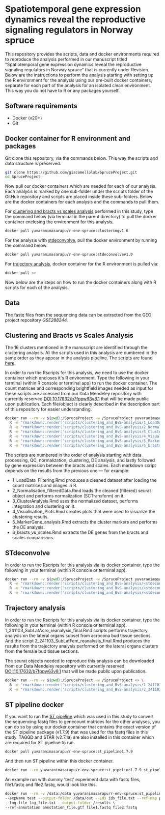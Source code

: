 # Spatiotemporal gene expression dynamics reveal the reproductive signaling regulators in Norway spruce
This repository provides the scripts, data and docker environments required to reproduce the analysis performed in our manuscript titled "Spatiotemporal gene expression dynamics reveal the reproductive signaling regulators in Norway spruce" that is currently under Revision. 
Below are the instructions to perform the analysis starting with setting up the R environment for the analysis using our pre-built docker containers, separate for each part of the analysis for an isolated clean environment. This way you do not have to R or any packages yourself.

## Software requirements
- Docker (v20+)
- Git

## Docker container for R environment and packages
Git clone this repository, via the commands below. This way the scripts and data structure is preserved.

```bash
git clone https://github.com/giacomellolab/SpruceProject.git
cd SpruceProject
```

Now pull our docker containers which are needed for each of our analysis. Each analysis is marked by one sub-folder under the scripts folder of the GitHub repository and scripts are placed inside these sub-folders. Below are the docker containers for each analysis and the commands to pull them.

For [clustering and bracts vs scales analysis](scripts/clustering_and_BvS-analysis) performed in this study, type the command below (via terminal in the parent directory) to pull the docker container enclosing the environment for this analysis.
```bash
docker pull yuvaranimasarapu/r-env-spruce:clusteringv1.0
```

For the analysis with [stdeconvolve](scripts/stdeconvolve), pull the docker environment by running the command below:
```bash
docker pull yuvaranimasarapu/r-env-spruce:stdeconvolvev1.0
```

For [trajectory analysis](scripts/trajectory_analysis), docker container for the R environment is pulled via:
```bash
docker pull <>
```

Now below are the steps on how to run the docker containers along with R scripts for each of the analysis.

## Data
The fastq files from the sequencing data can be extracted from the GEO project repository *GSE288244*.

## Clustering and Bracts vs Scales Analysis
The 16 clusters mentioned in the manuscript are identified through the clustering analysis. All the scripts used in this analysis are numbered in the same order as they appear in the analysis pipeline. The scripts are found [here](scripts/clustering_and_BvS-analysis). 

In order to run the Rscripts for this analysis, we need to use the docker container which encloses it's R environment. Type the following in your terminal (within R console or terminal app) to run the docker container.
The count matrices and corresponding brightfield images needed as input for these scripts are accessed from our Data Mendeley repository with currently reserved [DOI:10.17632/b7fppw63v8.1](https://data.mendeley.com/preview/b7fppw63v8?a=0a093701-dffc-4dd8-bdab-bb372579088) that will be made public upon publication. Each file/object is clearly described in the description part of this repository for easier understanding.

```bash
docker run --rm -v $(pwd):/SpruceProject -w /SpruceProject yuvaranimasarapu/r-env-spruce:clusteringv1.0 \
  R -e "rmarkdown::render('scripts/clustering_and_BvS-analysis/1_LoadData_Filtering.Rmd', output_dir = 'results')" && \
  R -e "rmarkdown::render('scripts/clustering_and_BvS-analysis/2_Normalisation_filteredData.Rmd', output_dir = 'results')" && \
  R -e "rmarkdown::render('scripts/clustering_and_BvS-analysis/3_ClusterAnalysis.Rmd', output_dir = 'results')" && \
  R -e "rmarkdown::render('scripts/clustering_and_BvS-analysis/4_Visualisation_Plots.Rmd', output_dir = 'results')" && \
  R -e "rmarkdown::render('scripts/clustering_and_BvS-analysis/5_MarkerGene_analysis.Rmd', output_dir = 'results')" && \
  R -e "rmarkdown::render('scripts/clustering_and_BvS-analysis/6_bracts_vs_scales.Rmd', output_dir = 'results')"
```

The scripts are numbered in the order of analysis starting with data processing, QC, normalization, clustering, DE analysis, and lastly followed by gene expression between the bracts and scales.
Each markdown script depends on the results from the previous one — for example:
- 1_LoadData_Filtering.Rmd produces a cleaned dataset after loading the count matrices and images in R.
- 2_Normalisation_filteredData.Rmd loads the cleaned (filtered) seurat object and performs normalization (SCTransform) on it.
- 3_ClusterAnalysis.Rmd uses the normalized dataset, performs integration and clustering on it.
- 4_Visualisation_Plots.Rmd creates plots that were used to visualize the clustering results.
- 5_MarkerGene_analysis.Rmd extracts the cluster markers and performs the DE analysis.
- 6_bracts_vs_scales.Rmd extracts the DE genes from the bracts and scales comparisons.

## STdeconvolve
In order to run the Rscripts for this analysis via its docker container, type the following in your terminal (within R console or terminal app).

```bash
docker run --rm -v $(pwd):/SpruceProject -w /SpruceProject yuvaranimasarapu/r-env-spruce:stdeconvolvev1.0 \
  R -e "rmarkdown::render('scripts/clustering_and_BvS-analysis/<stdeconvolve.Rmd>', output_dir = 'results')" && \
  R -e "rmarkdown::render('scripts/clustering_and_BvS-analysis/<stdeconvolve.Rmd>', output_dir = 'results')" && \
  R -e "rmarkdown::render('scripts/clustering_and_BvS-analysis/<stdeconvolve.Rmd>', output_dir = 'results')"
```

## Trajectory analysis
In order to run the Rscripts for this analysis via its docker container, type the following in your terminal (within R console or terminal app). 1_241103_SubLatAcro_reanalysis_final.Rmd scripts performs trajectory analysis on the lateral organs subset from acrocona bud tissue sections. And the script 2_241103_SubLatFem_reanalysis_final.Rmd produces the results from the trajectory analysis performed on the lateral organs clusters from the female bud tissue sections.

The seurat objects needed to reproduce this analysis can be downloaded from our Data Mendeley repository with currently reserved [DOI:10.17632/b7fppw63v8.1](https://data.mendeley.com/preview/b7fppw63v8?a=0a093701-dffc-4dd8-bdab-bb372579088) that will be made public upon publication.

```bash
docker run --rm -v $(pwd):/SpruceProject -w /SpruceProject <> \
  R -e "rmarkdown::render('scripts/clustering_and_BvS-analysis/1_241103_SubLatAcro_reanalysis_final.Rmd', output_dir = 'results')" && \
  R -e "rmarkdown::render('scripts/clustering_and_BvS-analysis/2_241103_SubLatFem_reanalysis_final.Rmd', output_dir = 'results')"
```

## ST pipeline docker
If you want to run the [ST pipeline](https://github.com/jfnavarro/st_pipeline/tree/1.7.9) which was used in this study to convert the sequencing fastq files to genecount matrices for the other analyses, you can do so by using our docker container that contains the exact version of the ST pipeline package (v1.7.9) that was used for tha fastq files in this study. TAGGD and STAR (v2.7.1a) are also installed in this container which are required for ST pipeline to run.

```bash
docker pull yuvaranimasarapu/r-env-spruce:st_pipeline1.7.9
```

And then run ST pipeline within this docker container.

```bash
docker run --rm yuvaranimasarapu/r-env-spruce:st_pipeline1.7.9 st_pipeline_run.py -h
```

An example run with dummy 'test' experiment data with fastq files, file1.fastq and file2.fastq, would look like this.

```bash
docker run --rm -v /data:/data yuvaranimasarapu/r-env-spruce:st_pipeline1.7.9 \
--expName test --output-folder /data/out --ids ids_file.txt --ref-map path_to_index \
--log-file log_file.txt --output-folder /results \
--ref-annotation annotation_file.gtf file1.fastq file2.fastq 
```

